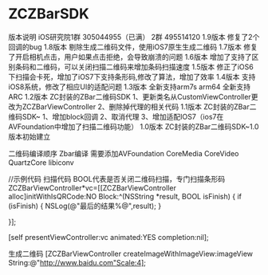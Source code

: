 ZCZBarSDK
=========
 版本说明 iOS研究院1群 305044955（已满） 2群 495514120
1.9版本 修复了2个回调的bug
1.8版本 剔除生成二维码文件，使用iOS7原生生成二维码
1.7版本 修复了开启相机点击，用户如果点击拒绝，会导致崩溃的问题
1.6版本 增加了支持了区别条码和二维码，可以关闭扫描二维码来增加条码扫描速度
1.5版本 修正了iOS6下扫描会卡死，增加了iOS7下支持条形码,修改了算法，增加了效率
1.4版本 支持iOS8系统，修改了相应UI的适配问题
1.3版本 全新支持arm7s arm64 全新支持ARC
1.2版本 ZC封装的ZBar二维码SDK
1、更新类名从CustomViewController更改为ZCZBarViewController
2、删除掉代理的相关代码
1.1版本 ZC封装的ZBar二维码SDK~
1、增加block回调
2、取消代理
3、增加适配IOS7（ios7在AVFoundation中增加了扫描二维码功能）
1.0版本 ZC封装的ZBar二维码SDK~1.0版本初始建立

二维码编译顺序
Zbar编译
需要添加AVFoundation  CoreMedia  CoreVideo QuartzCore libiconv


//示例代码
扫描代码
BOOL代表是否关闭二维码扫描，专门扫描条形码
ZCZBarViewController*vc=[[ZCZBarViewController alloc]initWithIsQRCode:NO Block:^(NSString *result, BOOL isFinish) {
if (isFinish) {
NSLog(@"最后的结果%@",result);
}

}];

[self presentViewController:vc animated:YES completion:nil];


生成二维码
[ZCZBarViewController createImageWithImageView:imageView String:@"http://www.baidu.com"Scale:4];
